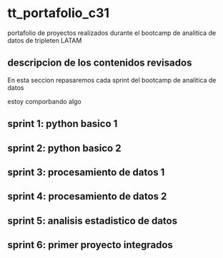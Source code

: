 # tt_portafolio_c31
portafolio de proyectos realizados durante el bootcamp de analitica de datos de tripleten LATAM


## descripcion de los contenidos revisados

En esta seccion repasaremos cada sprint del bootcamp de analitica de datos

estoy comporbando algo

## sprint 1: python basico 1

## sprint 2: python basico 2

## sprint 3: procesamiento de datos 1

## sprint 4: procesamiento de datos 2

## sprint 5: analisis estadistico de datos

## sprint 6: primer proyecto integrados